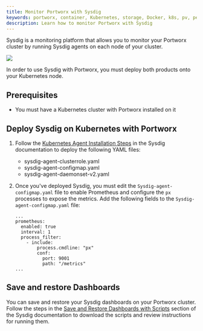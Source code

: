 ```yaml
---
title: Monitor Portworx with Sysdig
keywords: portworx, container, Kubernetes, storage, Docker, k8s, pv, persistent disk, monitoring, prometheus, alertmanager, servicemonitor, grafana, lighthouse, px-central, px-kvdb, sysdig
description: Learn how to monitor Portworx with Sysdig
---
```


Sysdig is a monitoring platform that allows you to monitor your Portworx cluster by running Sysdig agents on each node of your cluster.

![](/img/sysdigIntegration.png)

In order to use Sysdig with Portworx, you must deploy both products onto your Kubernetes node.

## Prerequisites

* You must have a Kubernetes cluster with Portworx installed on it

## Deploy Sysdig on Kubernetes with Portworx

1. Follow the [Kubernetes Agent Installation Steps](https://docs.sysdig.com/en/steps-for-kubernetes--vanilla-.html) in the Sysdig documentation to deploy the following YAML files:

    * sysdig-agent-clusterrole.yaml
    * sysdig-agent-configmap.yaml
    * sysdig-agent-daemonset-v2.yaml

2. Once you've deployed Sysdig, you must edit the `Sysdig-agent-configmap.yaml` file to enable Prometheus and configure the `px` processes to expose the metrics. Add the following fields to the `Sysdig-agent-configmap.yaml` file:

      ```text
      ...
      prometheus:
        enabled: true
        interval: 1
        process_filter:
          - include:
              process.cmdline: "px"
              conf:
                port: 9001
                path: "/metrics"
      ...
      ```

## Save and restore Dashboards

You can save and restore your Sysdig dashboards on your Portworx cluster. Follow the steps in the [Save and Restore Dashboards with Scripts](https://docs.sysdig.com/en/save-and-restore-dashboards-with-scripts.html) section of the Sysdig documentation to download the scripts and review instructions for running them.
